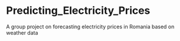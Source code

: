 # Predicting_Electricity_Prices
A group project on forecasting electricity prices in Romania based on weather data
